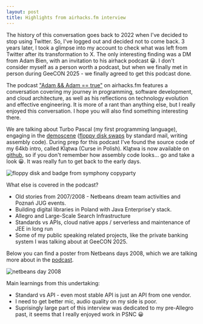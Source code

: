 ```yaml
---
layout: post
title: Highlights from airhacks.fm interview
---
```


The history of this conversation goes back to 2022 when I've decided to stop using Twitter. So, I've logged out and decided not to come back. 3 years later, I took a glimpse into my account to check what was left from Twitter after its transformation to X. The only interesting finding was a DM from Adam Bien, with an invitation to his airhack podcast 😀. I don't consider myself as a person worth a podcast, but when we finally met in person during GeeCON 2025 - we finally agreed to get this podcast done.

The podcast ["Adam && Adam == true"](https://open.spotify.com/episode/1VRNFvUgBN3oULjFDza2ur) on airhacks.fm features a conversation covering my journey in programming, software development, and cloud architecture, as well as his reflections on technology evolution and effective engineering. It is more of a rant than anything else, but I really enjoyed this conversation. I hope you will also find something interesting there. 

We are talking about Turbo Pascal (my first programming language), engaging in the [demoscene](https://www.youtube.com/watch?v=q2Md7dvxIe8) ([floppy disk swaps](https://www.youtube.com/watch?v=b9Ke8DWwcuw) by standard mail, writing assembly code). During prep for this podcast I've found the source code of my 64kb intro, called Klątwa (Curse in Polish). Klątwa is now available on [github](https://github.com/maneo/klatwa), so if you don't remember how assembly code looks... go and take a look 😀. It was really fun to get back to the early days.

![floppy disk and badge from symphony copyparty]({{site.baseurl}}/assets/images/posts/demoscene.png)


What else is covered in the podcast? 
* Old stories from 2007/2008 - Netbeans dream team activities and Poznań JUG events.
* Building digital libraries in Poland with Java Enterprise'y stack.
* Allegro and Large-Scale Search Infrastructure
* Standards vs APIs, cloud native apps / serverless and maintenance of JEE in long run
* Some of my public speaking related projects, like the private banking system I was talking about at GeeCON 2025.

Below you can find a poster from Netbeans days 2008, which we are talking more about in the [podcast](https://open.spotify.com/episode/1VRNFvUgBN3oULjFDza2ur).

![netbeans day 2008]({{site.baseurl}}/assets/images/posts/plakat-nbd.jpg)

Main learnings from this undertaking:
* Standard vs API - even most stable API is just an API from one vendor.
* I need to get better mic, audio quality on my side is poor.
* Suprisingly large part of this interview was dedicated to my pre-Allegro past, it seems that I really enjoyed work in PSNC 😀
